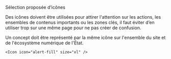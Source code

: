 Sélection proposée d’icônes

Des icônes doivent être utilisées pour attirer l'attention sur les actions, les ensembles de contenus importants ou les zones clés, il faut éviter d’en utiliser trop sur une même page pour ne pas créer de confusion.

Un concept doit être représenté par la même icône sur l'ensemble du site et de l'écosystème numérique de l'État.

```
<Icon icon="alert-fill" size="xl" />
```
